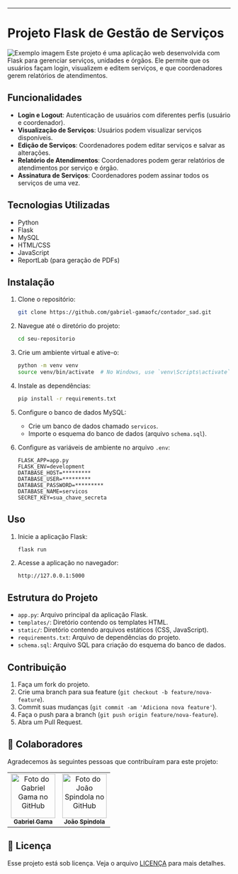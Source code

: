 ---

# Projeto Flask de Gestão de Serviços
<img src="https://algomais.com/wp-content/uploads/2023/04/governo_slogan_campanha.jpg" alt="Exemplo imagem">
Este projeto é uma aplicação web desenvolvida com Flask para gerenciar serviços, unidades e órgãos. Ele permite que os usuários façam login, visualizem e editem serviços, e que coordenadores gerem relatórios de atendimentos.

## Funcionalidades

- **Login e Logout**: Autenticação de usuários com diferentes perfis (usuário e coordenador).
- **Visualização de Serviços**: Usuários podem visualizar serviços disponíveis.
- **Edição de Serviços**: Coordenadores podem editar serviços e salvar as alterações.
- **Relatório de Atendimentos**: Coordenadores podem gerar relatórios de atendimentos por serviço e órgão.
- **Assinatura de Serviços**: Coordenadores podem assinar todos os serviços de uma vez.

## Tecnologias Utilizadas

- Python
- Flask
- MySQL
- HTML/CSS
- JavaScript
- ReportLab (para geração de PDFs)

## Instalação

1. Clone o repositório:

   ```bash
   git clone https://github.com/gabriel-gamaofc/contador_sad.git
   ```

2. Navegue até o diretório do projeto:

   ```bash
   cd seu-repositorio
   ```

3. Crie um ambiente virtual e ative-o:

   ```bash
   python -m venv venv
   source venv/bin/activate  # No Windows, use `venv\Scripts\activate`
   ```

4. Instale as dependências:

   ```bash
   pip install -r requirements.txt
   ```

5. Configure o banco de dados MySQL:

   - Crie um banco de dados chamado `servicos`.
   - Importe o esquema do banco de dados (arquivo `schema.sql`).

6. Configure as variáveis de ambiente no arquivo `.env`:

   ```env
   FLASK_APP=app.py
   FLASK_ENV=development
   DATABASE_HOST=*********
   DATABASE_USER=*********
   DATABASE_PASSWORD=*********
   DATABASE_NAME=servicos
   SECRET_KEY=sua_chave_secreta
   ```

## Uso

1. Inicie a aplicação Flask:

   ```bash
   flask run
   ```

2. Acesse a aplicação no navegador:

   ```
   http://127.0.0.1:5000
   ```

## Estrutura do Projeto

- `app.py`: Arquivo principal da aplicação Flask.
- `templates/`: Diretório contendo os templates HTML.
- `static/`: Diretório contendo arquivos estáticos (CSS, JavaScript).
- `requirements.txt`: Arquivo de dependências do projeto.
- `schema.sql`: Arquivo SQL para criação do esquema do banco de dados.

## Contribuição

1. Faça um fork do projeto.
2. Crie uma branch para sua feature (`git checkout -b feature/nova-feature`).
3. Commit suas mudanças (`git commit -am 'Adiciona nova feature'`).
4. Faça o push para a branch (`git push origin feature/nova-feature`).
5. Abra um Pull Request.

## 🤝 Colaboradores

Agradecemos às seguintes pessoas que contribuíram para este projeto:

<table>
  <tr>
    <td align="center">
      <a href="https://github.com/gabriel-gamaofc" title="GitHub-Gabriel Gama ">
        <img src="https://avatars.githubusercontent.com/u/130513430?v=4" width="100px;" alt="Foto do Gabriel Gama  no GitHub"/><br>
        <sub>
          <b>Gabriel Gama</b>
        </sub>
      </a>
    </td>
    <td align="center">
      <a href="https://github.com/joosp1" title="GitHub-João Spindola ">
        <img src="https://avatars.githubusercontent.com/u/93791947?v=4" width="100px;" alt="Foto do João Spindola  no GitHub"/><br>
        <sub>
          <b>João Spindola</b>
        </sub>
      </a>
    </td>
  </tr>
</table>


## 📝 Licença

Esse projeto está sob licença. Veja o arquivo [LICENÇA](LICENSE.md) para mais detalhes.

